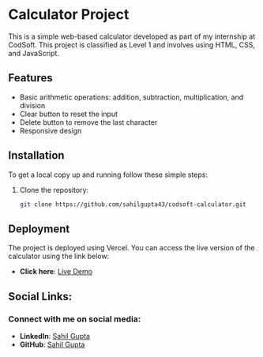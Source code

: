 # Calculator Project

This is a simple web-based calculator developed as part of my internship at CodSoft. This project is classified as Level 1 and involves using HTML, CSS, and JavaScript.

## Features

- Basic arithmetic operations: addition, subtraction, multiplication, and division
- Clear button to reset the input
- Delete button to remove the last character
- Responsive design

## Installation

To get a local copy up and running follow these simple steps:

1. Clone the repository:

   ```sh
   git clone https://github.com/sahilgupta43/codsoft-calculator.git

## Deployment

The project is deployed using Vercel. You can access the live version of the calculator using the link below:
- **Click here**: [Live Demo](https://codsoft-calculator-psi.vercel.app/)

## Social Links:

### Connect with me on social media:

- **LinkedIn**: [Sahil Gupta](https://www.linkedin.com/in/sahil-gupta-44294b2b2/)
- **GitHub**: [Sahil Gupta](https://github.com/sahilgupta43)